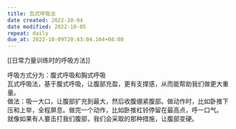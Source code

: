 ```yaml
---
title: 瓦式呼吸法
date created: 2022-10-04
date modified: 2022-10-05
repeat: daily
due_at: 2022-10-09T20:43:04.104+08:00
---
```


[[日常力量训练时的呼吸方法]]

呼吸方式分为：腹式呼吸和胸式呼吸  
瓦式呼吸法，基于腹式呼吸，让腹部充盈，更有支撑感，从而能帮助我们做更大重量。  
做法：吸一大口，让腹部扩充到最大，然后收腹绷紧腹部。做动作时，比如卧推下压和上举，全程屏息。做完一个动作，比如卧推杠铃停留在最高点，呼一口气。
就像如果有人要击打我们腹部，我们会采取的那种措施，让腹部变硬。

